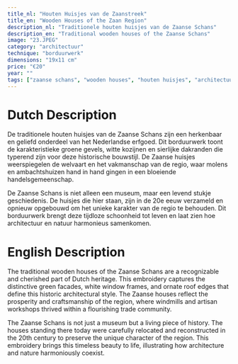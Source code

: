 ```yaml
---
title_nl: "Houten Huisjes van de Zaanstreek"
title_en: "Wooden Houses of the Zaan Region"
description_nl: "Traditionele houten huisjes van de Zaanse Schans"
description_en: "Traditional wooden houses of the Zaanse Schans"
image: "23.JPEG"
category: "architectuur"
technique: "borduurwerk"
dimensions: "19x11 cm"
price: "€20"
year: ""
tags: ["zaanse schans", "wooden houses", "houten huisjes", "architectuur", "architecture", "erfgoed", "heritage", "traditioneel", "traditional"]
---
```


# Dutch Description

De traditionele houten huisjes van de Zaanse Schans zijn een herkenbaar en geliefd onderdeel van het Nederlandse erfgoed. Dit borduurwerk toont de karakteristieke groene gevels, witte kozijnen en sierlijke dakranden die typerend zijn voor deze historische bouwstijl. De Zaanse huisjes weerspiegelen de welvaart en het vakmanschap van de regio, waar molens en ambachtshuizen hand in hand gingen in een bloeiende handelsgemeenschap.

De Zaanse Schans is niet alleen een museum, maar een levend stukje geschiedenis. De huisjes die hier staan, zijn in de 20e eeuw verzameld en opnieuw opgebouwd om het unieke karakter van de regio te behouden. Dit borduurwerk brengt deze tijdloze schoonheid tot leven en laat zien hoe architectuur en natuur harmonieus samenkomen.

# English Description

The traditional wooden houses of the Zaanse Schans are a recognizable and cherished part of Dutch heritage. This embroidery captures the distinctive green facades, white window frames, and ornate roof edges that define this historic architectural style. The Zaanse houses reflect the prosperity and craftsmanship of the region, where windmills and artisan workshops thrived within a flourishing trade community.

The Zaanse Schans is not just a museum but a living piece of history. The houses standing there today were carefully relocated and reconstructed in the 20th century to preserve the unique character of the region. This embroidery brings this timeless beauty to life, illustrating how architecture and nature harmoniously coexist.
